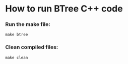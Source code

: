 # How to run BTree C++ code

### Run the make file:
    make btree

### Clean compiled files:
    make clean
